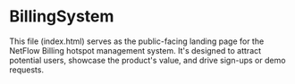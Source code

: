 # BillingSystem
This file (index.html) serves as the public-facing landing page for the NetFlow Billing hotspot management system. It's designed to attract potential users, showcase the product's value, and drive sign-ups or demo requests.
